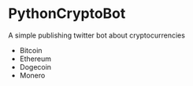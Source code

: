 # PythonCryptoBot
A simple publishing twitter bot about cryptocurrencies
<ul>
  <li>Bitcoin</li>
  <li>Ethereum</li>
  <li>Dogecoin</li>
  <Li>Monero</li>
</ul>
